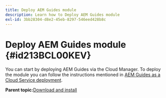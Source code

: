```yaml
---
title: Deploy AEM Guides module
description: Learn how to Deploy AEM Guides module
exl-id: 3bb28304-d8e2-45eb-8297-546eed428b8c
---
```

# Deploy AEM Guides module {#id213BCL00KEV}

You can start by deploying AEM Guides via the Cloud Manager. To deploy the module you can follow the instructions mentioned in [AEM Guides as a Cloud Service deployment](https://experienceleague.adobe.com/docs/experience-manager-xml-documentation-learn/tutorials/release-info/release-notes/cloud-release-notes/deploy-xml-on-aemaacs.html).

**Parent topic:**[Download and install](download-install.md)
